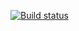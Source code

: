 [![Build status](https://ci.appveyor.com/api/projects/status/7svf6uf40utl9o3h?svg=true)](https://ci.appveyor.com/project/Bob-Jacka/api-ci)
